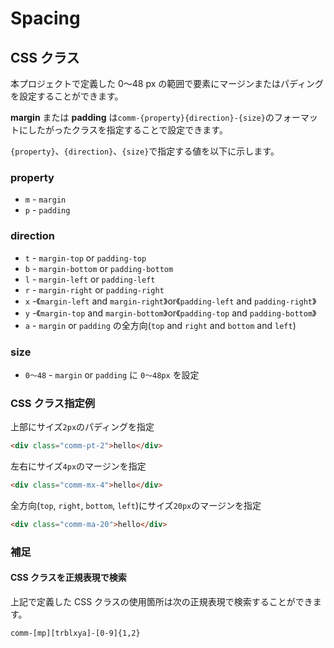 # Spacing

## CSS クラス

本プロジェクトで定義した 0〜48 px の範囲で要素にマージンまたはパディングを設定することができます。

**margin** または **padding** は`comm-{property}{direction}-{size}`のフォーマットにしたがったクラスを指定することで設定できます。

`{property}`、`{direction}`、`{size}`で指定する値を以下に示します。

### property

- `m` - `margin`
- `p` - `padding`

### direction

- `t` - `margin-top` or `padding-top`
- `b` - `margin-bottom` or `padding-bottom`
- `l` - `margin-left` or `padding-left`
- `r` - `margin-right` or `padding-right`
- `x` -《`margin-left` and `margin-right`》or《`padding-left` and `padding-right`》
- `y` -《`margin-top` and `margin-bottom`》or《`padding-top` and `padding-bottom`》
- `a` - `margin` or `padding` の全方向(`top` and `right` and `bottom` and `left`)

### size

- `0〜48` - `margin` or `padding` に `0〜48px` を設定

### CSS クラス指定例

上部にサイズ`2px`のパディングを指定

```html
<div class="comm-pt-2">hello</div>
```

左右にサイズ`4px`のマージンを指定

```html
<div class="comm-mx-4">hello</div>
```

全方向(`top`, `right`, `bottom`, `left`)にサイズ`20px`のマージンを指定

```html
<div class="comm-ma-20">hello</div>
```

### 補足

#### CSS クラスを正規表現で検索

上記で定義した CSS クラスの使用箇所は次の正規表現で検索することができます。

```
comm-[mp][trblxya]-[0-9]{1,2}
```
